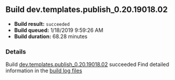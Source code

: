 ## Build dev.templates.publish_0.20.19018.02
- **Build result:** `succeeded`
- **Build queued:** 1/18/2019 9:59:26 AM
- **Build duration:** 68.28 minutes
### Details
Build [dev.templates.publish_0.20.19018.02](https://winappstudio.visualstudio.com/web/build.aspx?pcguid=a4ef43be-68ce-4195-a619-079b4d9834c2&builduri=vstfs%3a%2f%2f%2fBuild%2fBuild%2f26912) succeeded
Find detailed information in the [build log files](https://uwpctdiags.blob.core.windows.net/buildlogs/dev.templates.publish_0.20.19018.02_logs.zip)
